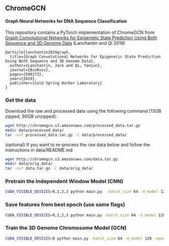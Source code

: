 
## ChromeGCN
#### Graph Neural Networks for DNA Sequence Classification

This repository contains a PyTorch implementation of ChromeGCN from [Graph Convolutional Networks for Epigenetic State Prediction Using Both Sequence and 3D Genome Data](https://www.biorxiv.org/content/10.1101/840173v1) (Lanchantin and Qi 2019)


```
@article{lanchantin2019graph,
  title={Graph Convolutional Networks for Epigenetic State Prediction Using Both Sequence and 3D Genome Data},
  author={Lanchantin, Jack and Qi, Yanjun},
  journal={BioRxiv},
  pages={840173},
  year={2019},
  publisher={Cold Spring Harbor Laboratory}
}
```



### Get the data

Download the raw and processed data using the following command (13GB zipped, 90GB unzipped):
```bash
wget http://chromegcn.s3.amazonaws.com/processed_data.tar.gz
mkdir data/processed_data/
tar -xvf processed_data.tar.gz -C data/processed_data/
```

(optional) If you want to re-process the raw data below and follow the instructions in data/README.md
```bash
wget http://chromegcn.s3.amazonaws.com/data.tar.gz
mkdir data/orig_data/
tar -xvf data.tar.gz -C data/orig_data/
```


### Pretrain the Independent Window Model (CNN)

```bash
CUDA_VISIBLE_DEVICES=0,1,2,3 python main.py  -batch_size 64 -d_model 128 -epochs 100 -dropout 0.2  -lr 0.25 -window_model 'expecto' -optim 'sgd' -cell_type 'GM12878' -pretrain -shuffle_train -dataroot './data/processed_data/' -results_dir './results/'
```

### Save features from best epoch (use same flags)

```bash
CUDA_VISIBLE_DEVICES=0,1,2,3 python main.py -batch_size 64 -d_model 128 -epochs 100 -dropout 0.2  -lr 0.25 -window_model 'expecto' -optim 'sgd' -cell_type 'GM12878' -save_feats -dataroot './data/processed_data/' -results_dir './results/' 
```

### Train the 3D Genome Chromosome Model (GCN)
```bash
CUDA_VISIBLE_DEVICES=0 python main.py -batch_size 64 -d_model 128 -epochs 1000 -dropout 0.2  -window_model 'expecto' -chrome_model 'gcn' -optim 'sgd' -lr 0.25 -load_pretrained -lr2 0.25 -optim2 'sgd' -chrome_model 'gcn' -gate -gcn_layers 2 -adj_type 'hic' -hicnorm 'SQRTVC' -cell_type 'GM12878' -overwrite -hicsize 500000 -dataroot './data/processed_data/' -results_dir './results/'
```



